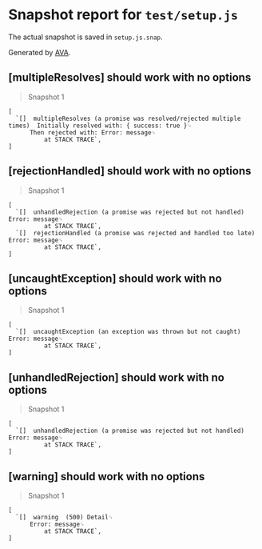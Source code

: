 # Snapshot report for `test/setup.js`

The actual snapshot is saved in `setup.js.snap`.

Generated by [AVA](https://ava.li).

## [multipleResolves] should work with no options

> Snapshot 1

    [
      `[]  multipleResolves (a promise was resolved/rejected multiple times)  Initially resolved with: { success: true }␊
          Then rejected with: Error: message␊
              at STACK TRACE`,
    ]

## [rejectionHandled] should work with no options

> Snapshot 1

    [
      `[]  unhandledRejection (a promise was rejected but not handled)  Error: message␊
              at STACK TRACE`,
      `[]  rejectionHandled (a promise was rejected and handled too late)  Error: message␊
              at STACK TRACE`,
    ]

## [uncaughtException] should work with no options

> Snapshot 1

    [
      `[]  uncaughtException (an exception was thrown but not caught)  Error: message␊
              at STACK TRACE`,
    ]

## [unhandledRejection] should work with no options

> Snapshot 1

    [
      `[]  unhandledRejection (a promise was rejected but not handled)  Error: message␊
              at STACK TRACE`,
    ]

## [warning] should work with no options

> Snapshot 1

    [
      `[]  warning  (500) Detail␊
          Error: message␊
              at STACK TRACE`,
    ]
